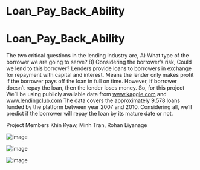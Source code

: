 # Loan_Pay_Back_Ability

# Loan_Pay_Back_Ability

The two critical questions in the lending industry are,  A) What type of the borrower we are going to serve? B) Considering the borrower’s risk, Could we lend to this  borrower?
Lenders provide loans to borrowers in exchange for repayment with capital and interest. Means the lender only makes profit if the borrower pays off the loan in full on time. However, if borrower doesn’t repay the loan, then the lender loses money. 
So, for this project We’ll be using publicly available data from www.kaggle.com  and www.lendingclub.com 
The data covers the approximately 9,578 loans funded by the platform between year 2007 and 2010. Considering all, we’ll predict if the borrower will repay the loan by its mature date or not. 

Project Members
Khin Kyaw, Minh Tran, Rohan Liyanage

![image](https://github.com/Minhtranaccount/Loan_Pay_Back_Ability/assets/115082961/85ebf62b-bb87-41e6-badd-8693a0ac16b5)

![image](https://github.com/Minhtranaccount/Loan_Pay_Back_Ability/assets/115082961/c06d02bd-7634-4ed5-be3f-78ce8dda1e1b)

![image](https://github.com/Minhtranaccount/Loan_Pay_Back_Ability/assets/115082961/f61d48e7-653d-424f-98cb-1b66473bb691)

